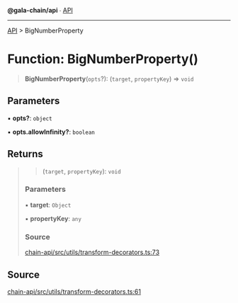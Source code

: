 **@gala-chain/api** ∙ [API](../exports.md)

***

[API](../exports.md) > BigNumberProperty

# Function: BigNumberProperty()

> **BigNumberProperty**(`opts`?): (`target`, `propertyKey`) => `void`

## Parameters

▪ **opts?**: `object`

▪ **opts.allowInfinity?**: `boolean`

## Returns

> > (`target`, `propertyKey`): `void`
>
> ### Parameters
>
> ▪ **target**: `Object`
>
> ▪ **propertyKey**: `any`
>
> ### Source
>
> [chain-api/src/utils/transform-decorators.ts:73](https://github.com/GalaChain/sdk/blob/bcbbb18/chain-api/src/utils/transform-decorators.ts#L73)
>

## Source

[chain-api/src/utils/transform-decorators.ts:61](https://github.com/GalaChain/sdk/blob/bcbbb18/chain-api/src/utils/transform-decorators.ts#L61)
